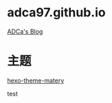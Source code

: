 # adca97.github.io
[ADCa's Blog](https://www.adca.top/)

# 主题
[hexo-theme-matery](https://github.com/blinkfox/hexo-theme-matery)

test
